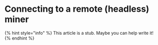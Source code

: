 # Connecting to a remote \(headless\) miner

{% hint style="info" %}
This article is a stub. Maybe you can help write it!
{% endhint %}



